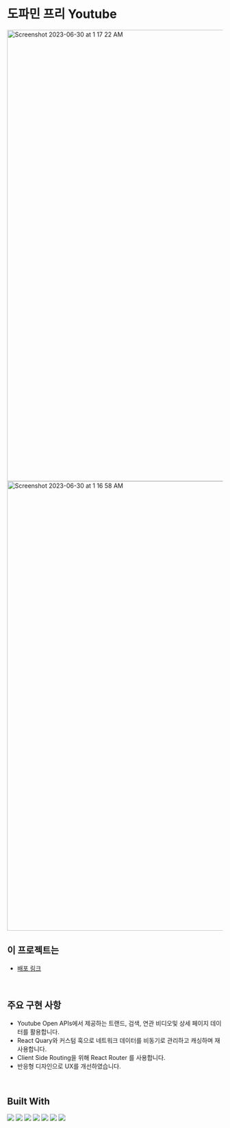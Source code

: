# 도파민 프리 Youtube

<img width="1051" alt="Screenshot 2023-06-30 at 1 17 22 AM" src="https://github.com/wandakim/Youtube-Clone/assets/74309458/945b7021-7f54-43b4-a8d9-6380fb96c578">
<img width="1047" alt="Screenshot 2023-06-30 at 1 16 58 AM" src="https://github.com/wandakim/Youtube-Clone/assets/74309458/29b4a665-8ca6-4202-a61a-dfabb6f5b584">

<br/>

## 이 프로젝트는

- [배포 링크](https://incredible-cascaron-f6f5f2.netlify.app/)

<br />
 
## 주요 구현 사항 
- Youtube Open APIs에서 제공하는 트랜드, 검색, 연관 비디오및 상세 페이지 데이터를 활용합니다. 
- React Quary와 커스텀 훅으로 네트워크 데이터를 비동기로 관리하고 캐싱하며 재사용합니다. 
- Client Side Routing을 위해 React Router 를 사용합니다.  
- 반응형 디자인으로 UX를 개선하였습니다.

<br />

## Built With

  <div> 
      <img src="https://img.shields.io/badge/react-61DAFB?style=for-the-badge&logo=react&logoColor=white">
       <img src="https://img.shields.io/badge/reactquery-FF4154?style=for-the-badge&logo=reactquery&logoColor=white">
      <img src="https://img.shields.io/badge/reactrouter-CA4245?style=for-the-badge&logo=reactrouter&logoColor=white">
      <img src="https://img.shields.io/badge/tailwindcss-06B6D4?style=for-the-badge&logo=tailwindcss&logoColor=white">
     <img src="https://img.shields.io/badge/dotenv-ECD53F?style=for-the-badge&logo=dotenv&logoColor=white">
      <img src="https://img.shields.io/badge/yarn-2C8EBB?style=for-the-badge&logo=yarn&logoColor=white">
      <img src="https://img.shields.io/badge/netlify-00C7B7?style=for-the-badge&logo=netlify&logoColor=white">
  </div>

<br />
